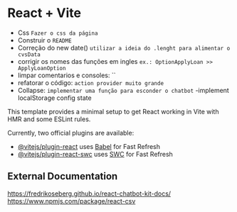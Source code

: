 # React + Vite

- Css `Fazer o css da página`
- Construir o `README`
- Correção do new date() `utilizar a ideia do .lenght para alimentar o cvsData`
- corrigir os nomes das funções em ingles `ex.: OptionApplyLoan >> ApplyLoanOption`
- limpar comentarios e consoles: ``
- refatorar o código: `action provider muito grande`
- Collapse: `implementar uma função para esconder o chatbot`
-implement localStorage config state





This template provides a minimal setup to get React working in Vite with HMR and some ESLint rules.

Currently, two official plugins are available:

- [@vitejs/plugin-react](https://github.com/vitejs/vite-plugin-react/blob/main/packages/plugin-react/README.md) uses [Babel](https://babeljs.io/) for Fast Refresh
- [@vitejs/plugin-react-swc](https://github.com/vitejs/vite-plugin-react-swc) uses [SWC](https://swc.rs/) for Fast Refresh

## External Documentation

https://fredrikoseberg.github.io/react-chatbot-kit-docs/
https://www.npmjs.com/package/react-csv

